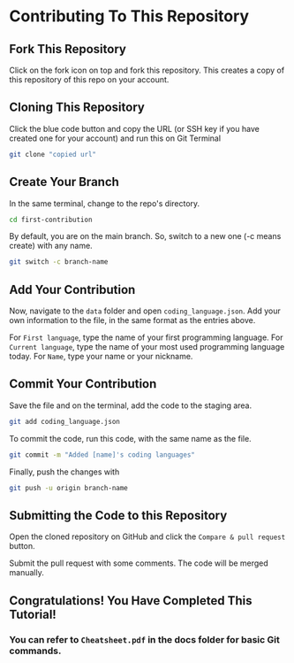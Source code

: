 # Contributing To This Repository

## Fork This Repository 
Click on the fork icon on top and fork this repository. This creates a copy of this repository of this repo on your account.


## Cloning This Repository
Click the blue code button and copy the URL (or SSH key if you have created one for your account) and run this on Git Terminal
```bash
git clone "copied url"
```

## Create Your Branch
In the same terminal, change to the repo's directory.
```bash
cd first-contribution
```

By default, you are on the main branch. So, switch to a new one (-c means create) with any name.
```bash
git switch -c branch-name
```

## Add Your Contribution
Now, navigate to the `data` folder and  open `coding_language.json`. Add your own information to the file, in the same format as the entries above.

For `First language`, type the name of your first programming language.
For  `Current language`, type the name of your most used programming language today.
For  `Name`, type your name or your nickname.

## Commit Your Contribution
Save the file and on the terminal, add the code to the staging area.
```bash
git add coding_language.json
```

To commit the code, run this code, with the same name as the file.
```bash
git commit -m "Added [name]'s coding languages"
```

Finally, push the changes with
```bash
git push -u origin branch-name
```

## Submitting the Code to this Repository

Open the cloned repository on GitHub and click the `Compare & pull request` button.

Submit the pull request with some comments. The code will be merged manually.

## Congratulations! You Have Completed This Tutorial!
### You can refer to `Cheatsheet.pdf` in the docs folder for basic Git commands.
